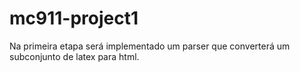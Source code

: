 # mc911-project1
Na primeira etapa será implementado um parser que converterá um subconjunto de latex para html.
